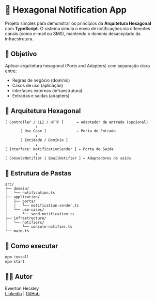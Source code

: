 # 🧩 Hexagonal Notification App

Projeto simples para demonstrar os princípios da **Arquitetura Hexagonal** com **TypeScript**. O sistema simula o envio de notificações via diferentes canais (como e-mail ou SMS), mantendo o domínio desacoplado da infraestrutura.

## 🎯 Objetivo

Aplicar arquitetura hexagonal (Ports and Adapters) com separação clara entre:

- Regras de negócio (domínio)
- Casos de uso (aplicação)
- Interfaces externas (infraestrutura)
- Entradas e saídas (adapters)

## 🧱 Arquitetura Hexagonal

```txt
[ Controller / CLI / HTTP ]      ← Adaptador de entrada (opcional)
              ↓
       [ Use Case ]              ← Porta de Entrada
              ↓
       [ Entidade / Domínio ]
              ↓
[ Interface: NotificationSender ] ← Porta de Saída
              ↓
[ ConsoleNotifier | EmailNotifier ] ← Adaptadores de saída
```

## 📁 Estrutura de Pastas

```
src/
├── domain/
│   └── notification.ts
├── application/
│   ├── ports/
│   │   └── notification-sender.ts
│   └── use-cases/
│       └── send-notification.ts
├── infrastructure/
│   └── notifiers/
│       └── console-notifier.ts
└── main.ts
```

## 🚀 Como executar

```bash
npm install
npm start
```

## 🧑‍💻 Autor

Ewerton Hecsley  
[LinkedIn](https://www.linkedin.com/in/ewerton-hecsley-8a613992/) | [GitHub](https://github.com/EwertonHecsley)
